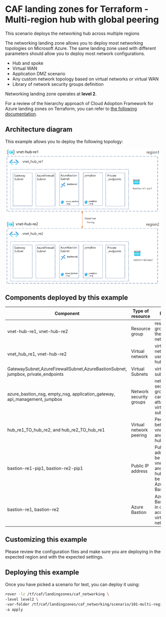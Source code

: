 # CAF landing zones for Terraform - Multi-region hub with global peering

This scenario deploys the networking hub across multiple regions

The networking landing zone allows you to deploy most networking topologies on Microsoft Azure. The same landing zone used with different parameters should allow you to deploy most network configurations.

* Hub and spoke
* Virtual WAN
* Application DMZ scenario
* Any custom network topology based on virtual networks or virtual WAN
* Library of network security groups definition

Networking landing zone operates at **level 2**.

For a review of the hierarchy approach of Cloud Adoption Framework for Azure landing zones on Terraform, you can refer to [the following documentation](../../../../documentation/code_architecture/hierarchy.md).

## Architecture diagram

This example allows you to deploy the following topology:

![101-example](../../../../../documentation/img/101-multi-region-hub.png)

## Components deployed by this example

| Component                                                                        | Type of resource        | Purpose                                                                                    |
|----------------------------------------------------------------------------------|-------------------------|--------------------------------------------------------------------------------------------|
| vnet-hub-re1, vnet-hub-re2                                                       | Resource group          | resource group to host the virtual network                                                 |
| vnet_hub_re1, vnet-hub-re2                                                       | Virtual network         | virtual network used as a hub                                                              |
| GatewaySubnet,AzureFirewallSubnet,AzureBastionSubnet, jumpbox, private_endpoints | Virtual Subnets         | virtual subnets                                                                            |
| azure_bastion_nsg, empty_nsg, application_gateway, api_management, jumpbox       | Network security groups | network security groups that can be attached to virtual subnets.                           |
| hub_re1_TO_hub_re2, and hub_re2_TO_hub_re1                                       | Virtual network peering | Peering between vnet_hub_re1 and vnet-hub-re2                                              |
| bastion-re1-pip1, bastion-re2-pip1                                               | Public IP address       | Public IP address to be used in vnet_hub_re1 and vnet-hub-re2, to be used by Azure Bastion |
| bastion-re1, bastion-re2                                                         | Azure Bastion           | Azure Bastion host in order to access the virtual network.                                 |


## Customizing this example

Please review the configuration files and make sure you are deploying in the expected region and with the expected settings.

## Deploying this example

Once you have picked a scenario for test, you can deploy it using:

```bash
rover -lz /tf/caf/landingzones/caf_networking \
-level level2 \
-var-folder /tf/caf/landingzones/caf_networking/scenario/101-multi-region-hub \
-a apply
```
